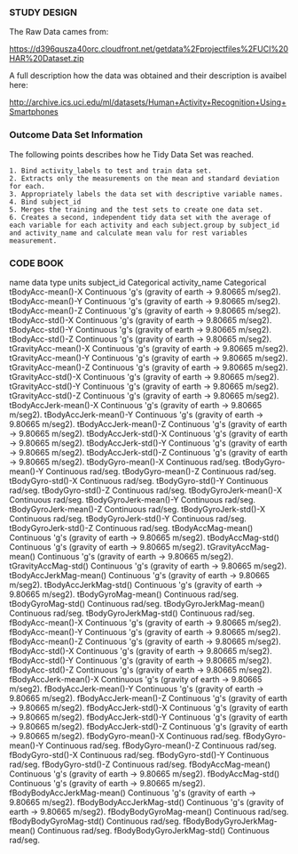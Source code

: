 ### STUDY DESIGN
The Raw Data cames from:

https://d396qusza40orc.cloudfront.net/getdata%2Fprojectfiles%2FUCI%20HAR%20Dataset.zip


A full description how the data was obtained and their description is avaibel here:

http://archive.ics.uci.edu/ml/datasets/Human+Activity+Recognition+Using+Smartphones 

### Outcome Data Set Information
The following points describes how he Tidy Data Set was reached.

	1. Bind activity_labels to test and train data set.
	2. Extracts only the measurements on the mean and standard deviation for each. 
	3. Appropriately labels the data set with descriptive variable names.
	4. Bind subject_id
	5. Merges the training and the test sets to create one data set.
	6. Creates a second, independent tidy data set with the average of each variable for each activity and each subject.group by subject_id and activity_name and calculate mean valu for rest variables measurement.
### CODE BOOK
name	data type	units
subject_id	Categorical	
activity_name	Categorical	
tBodyAcc-mean()-X	Continuous	'g's (gravity of earth -> 9.80665 m/seg2).
tBodyAcc-mean()-Y	Continuous	'g's (gravity of earth -> 9.80665 m/seg2).
tBodyAcc-mean()-Z	Continuous	'g's (gravity of earth -> 9.80665 m/seg2).
tBodyAcc-std()-X	Continuous	'g's (gravity of earth -> 9.80665 m/seg2).
tBodyAcc-std()-Y	Continuous	'g's (gravity of earth -> 9.80665 m/seg2).
tBodyAcc-std()-Z	Continuous	'g's (gravity of earth -> 9.80665 m/seg2).
tGravityAcc-mean()-X	Continuous	'g's (gravity of earth -> 9.80665 m/seg2).
tGravityAcc-mean()-Y	Continuous	'g's (gravity of earth -> 9.80665 m/seg2).
tGravityAcc-mean()-Z	Continuous	'g's (gravity of earth -> 9.80665 m/seg2).
tGravityAcc-std()-X	Continuous	'g's (gravity of earth -> 9.80665 m/seg2).
tGravityAcc-std()-Y	Continuous	'g's (gravity of earth -> 9.80665 m/seg2).
tGravityAcc-std()-Z	Continuous	'g's (gravity of earth -> 9.80665 m/seg2).
tBodyAccJerk-mean()-X	Continuous	'g's (gravity of earth -> 9.80665 m/seg2).
tBodyAccJerk-mean()-Y	Continuous	'g's (gravity of earth -> 9.80665 m/seg2).
tBodyAccJerk-mean()-Z	Continuous	'g's (gravity of earth -> 9.80665 m/seg2).
tBodyAccJerk-std()-X	Continuous	'g's (gravity of earth -> 9.80665 m/seg2).
tBodyAccJerk-std()-Y	Continuous	'g's (gravity of earth -> 9.80665 m/seg2).
tBodyAccJerk-std()-Z	Continuous	'g's (gravity of earth -> 9.80665 m/seg2).
tBodyGyro-mean()-X	Continuous	rad/seg.
tBodyGyro-mean()-Y	Continuous	rad/seg.
tBodyGyro-mean()-Z	Continuous	rad/seg.
tBodyGyro-std()-X	Continuous	rad/seg.
tBodyGyro-std()-Y	Continuous	rad/seg.
tBodyGyro-std()-Z	Continuous	rad/seg.
tBodyGyroJerk-mean()-X	Continuous	rad/seg.
tBodyGyroJerk-mean()-Y	Continuous	rad/seg.
tBodyGyroJerk-mean()-Z	Continuous	rad/seg.
tBodyGyroJerk-std()-X	Continuous	rad/seg.
tBodyGyroJerk-std()-Y	Continuous	rad/seg.
tBodyGyroJerk-std()-Z	Continuous	rad/seg.
tBodyAccMag-mean()	Continuous	'g's (gravity of earth -> 9.80665 m/seg2).
tBodyAccMag-std()	Continuous	'g's (gravity of earth -> 9.80665 m/seg2).
tGravityAccMag-mean()	Continuous	'g's (gravity of earth -> 9.80665 m/seg2).
tGravityAccMag-std()	Continuous	'g's (gravity of earth -> 9.80665 m/seg2).
tBodyAccJerkMag-mean()	Continuous	'g's (gravity of earth -> 9.80665 m/seg2).
tBodyAccJerkMag-std()	Continuous	'g's (gravity of earth -> 9.80665 m/seg2).
tBodyGyroMag-mean()	Continuous	rad/seg.
tBodyGyroMag-std()	Continuous	rad/seg.
tBodyGyroJerkMag-mean()	Continuous	rad/seg.
tBodyGyroJerkMag-std()	Continuous	rad/seg.
fBodyAcc-mean()-X	Continuous	'g's (gravity of earth -> 9.80665 m/seg2).
fBodyAcc-mean()-Y	Continuous	'g's (gravity of earth -> 9.80665 m/seg2).
fBodyAcc-mean()-Z	Continuous	'g's (gravity of earth -> 9.80665 m/seg2).
fBodyAcc-std()-X	Continuous	'g's (gravity of earth -> 9.80665 m/seg2).
fBodyAcc-std()-Y	Continuous	'g's (gravity of earth -> 9.80665 m/seg2).
fBodyAcc-std()-Z	Continuous	'g's (gravity of earth -> 9.80665 m/seg2).
fBodyAccJerk-mean()-X	Continuous	'g's (gravity of earth -> 9.80665 m/seg2).
fBodyAccJerk-mean()-Y	Continuous	'g's (gravity of earth -> 9.80665 m/seg2).
fBodyAccJerk-mean()-Z	Continuous	'g's (gravity of earth -> 9.80665 m/seg2).
fBodyAccJerk-std()-X	Continuous	'g's (gravity of earth -> 9.80665 m/seg2).
fBodyAccJerk-std()-Y	Continuous	'g's (gravity of earth -> 9.80665 m/seg2).
fBodyAccJerk-std()-Z	Continuous	'g's (gravity of earth -> 9.80665 m/seg2).
fBodyGyro-mean()-X	Continuous	rad/seg.
fBodyGyro-mean()-Y	Continuous	rad/seg.
fBodyGyro-mean()-Z	Continuous	rad/seg.
fBodyGyro-std()-X	Continuous	rad/seg.
fBodyGyro-std()-Y	Continuous	rad/seg.
fBodyGyro-std()-Z	Continuous	rad/seg.
fBodyAccMag-mean()	Continuous	'g's (gravity of earth -> 9.80665 m/seg2).
fBodyAccMag-std()	Continuous	'g's (gravity of earth -> 9.80665 m/seg2).
fBodyBodyAccJerkMag-mean()	Continuous	'g's (gravity of earth -> 9.80665 m/seg2).
fBodyBodyAccJerkMag-std()	Continuous	'g's (gravity of earth -> 9.80665 m/seg2).
fBodyBodyGyroMag-mean()	Continuous	rad/seg.
fBodyBodyGyroMag-std()	Continuous	rad/seg.
fBodyBodyGyroJerkMag-mean()	Continuous	rad/seg.
fBodyBodyGyroJerkMag-std()	Continuous	rad/seg.
